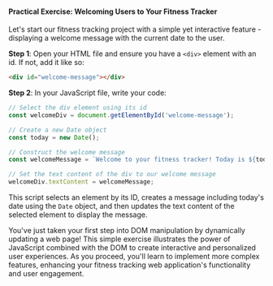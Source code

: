 #### Practical Exercise: Welcoming Users to Your Fitness Tracker
Let's start our fitness tracking project with a simple yet interactive feature - displaying a welcome message with the current date to the user.

**Step 1**: Open your HTML file and ensure you have a `<div>` element with an id. If not, add it like so:
```html
<div id="welcome-message"></div>
```

**Step 2**: In your JavaScript file, write your code:
```javascript
// Select the div element using its id
const welcomeDiv = document.getElementById('welcome-message');

// Create a new Date object
const today = new Date();

// Construct the welcome message
const welcomeMessage = `Welcome to your fitness tracker! Today is ${today.toDateString()}.`;

// Set the text content of the div to our welcome message
welcomeDiv.textContent = welcomeMessage;
```

This script selects an element by its ID, creates a message including today's date using the `Date` object, and then updates the text content of the selected element to display the message.

You've just taken your first step into DOM manipulation by dynamically updating a web page! This simple exercise illustrates the power of JavaScript combined with the DOM to create interactive and personalized user experiences. As you proceed, you'll learn to implement more complex features, enhancing your fitness tracking web application's functionality and user engagement.